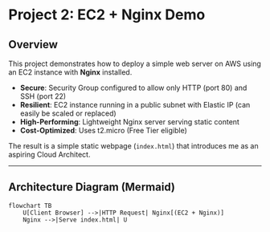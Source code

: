 # Project 2: EC2 + Nginx Demo

## Overview
This project demonstrates how to deploy a simple web server on AWS using an EC2 instance with **Nginx** installed.  

- **Secure**: Security Group configured to allow only HTTP (port 80) and SSH (port 22)  
- **Resilient**: EC2 instance running in a public subnet with Elastic IP (can easily be scaled or replaced)  
- **High-Performing**: Lightweight Nginx server serving static content  
- **Cost-Optimized**: Uses t2.micro (Free Tier eligible)  

The result is a simple static webpage (`index.html`) that introduces me as an aspiring Cloud Architect.

---

## Architecture Diagram (Mermaid)

```mermaid
flowchart TB
    U[Client Browser] -->|HTTP Request| Nginx[(EC2 + Nginx)]
    Nginx -->|Serve index.html| U

